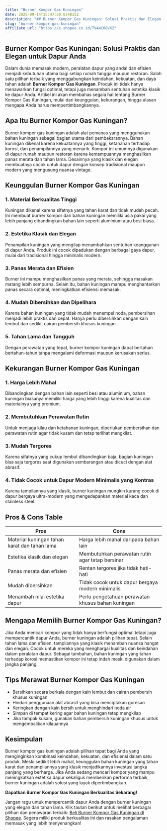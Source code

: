 ```yaml
---
title: "Burner Kompor Gas Kuningan"
date: 2025-09-14T15:47:50.834815Z
description: "## Burner Kompor Gas Kuningan: Solusi Praktis dan Elegan untuk Dapur Anda..."
slug: "burner-kompor-gas-kuningan"
affiliate_url: "https://s.shopee.co.id/7V44C68VX2"
---
```

## Burner Kompor Gas Kuningan: Solusi Praktis dan Elegan untuk Dapur Anda

Dalam dunia memasak modern, peralatan dapur yang andal dan efisien menjadi kebutuhan utama bagi setiap rumah tangga maupun restoran. Salah satu pilihan terbaik yang menggabungkan keindahan, kekuatan, dan daya tahan adalah **Burner Kompor Gas Kuningan**. Produk ini tidak hanya menawarkan fungsi optimal, tetapi juga menambah sentuhan estetika klasik ke dapur Anda. Artikel ini akan membahas segala hal tentang Burner Kompor Gas Kuningan, mulai dari keunggulan, kekurangan, hingga alasan mengapa Anda harus mempertimbangkannya.

## Apa Itu Burner Kompor Gas Kuningan?

Burner kompor gas kuningan adalah alat pemanas yang menggunakan bahan kuningan sebagai bagian utama dari pembakarannya. Bahan kuningan dikenal karena kekuatannya yang tinggi, ketahanan terhadap korosi, dan penampilannya yang menarik. Kompor ini umumnya digunakan di dapur rumah maupun restoran karena kemampuannya menghasilkan panas merata dan tahan lama. Desainnya yang klasik dan elegan membuatnya cocok untuk dapur dengan konsep tradisional maupun modern yang mengusung nuansa vintage.

## Keunggulan Burner Kompor Gas Kuningan

### 1. Material Berkualitas Tinggi  
Kuningan dikenal karena sifatnya yang tahan karat dan tidak mudah pecah. Ini membuat burner kompor dari bahan kuningan memiliki usia pakai yang lebih panjang dibandingkan bahan lain seperti aluminium atau besi biasa.

### 2. Estetika Klasik dan Elegan  
Penampilan kuningan yang mengilap menambahkan sentuhan keanggunan di dapur Anda. Produk ini cocok dipadukan dengan berbagai gaya dapur, mulai dari tradisional hingga minimalis modern.

### 3. Panas Merata dan Efisien  
Burner ini mampu menghasilkan panas yang merata, sehingga masakan matang lebih sempurna. Selain itu, bahan kuningan mampu menghantarkan panas secara optimal, meningkatkan efisiensi memasak.

### 4. Mudah Dibersihkan dan Dipelihara  
Karena bahan kuningan yang tidak mudah menempel noda, pembersihan menjadi lebih praktis dan cepat. Hanya perlu dibersihkan dengan kain lembut dan sedikit cairan pembersih khusus kuningan.

### 5. Tahan Lama dan Tangguh  
Dengan perawatan yang tepat, burner kompor kuningan dapat bertahan bertahun-tahun tanpa mengalami deformasi maupun kerusakan serius.

## Kekurangan Burner Kompor Gas Kuningan

### 1. Harga Lebih Mahal  
Dibandingkan dengan bahan lain seperti besi atau aluminium, bahan kuningan biasanya memiliki harga yang lebih tinggi karena kualitas dan materialnya yang premium.

### 2. Membutuhkan Perawatan Rutin  
Untuk menjaga kilau dan ketahanan kuningan, diperlukan pembersihan dan perawatan rutin agar tidak kusam dan tetap terlihat mengkilat.

### 3. Mudah Tergores  
Karena sifatnya yang cukup lembut dibandingkan baja, bagian kuningan bisa saja tergores saat digunakan sembarangan atau dicuci dengan alat abrasif.

### 4. Tidak Cocok untuk Dapur Modern Minimalis yang Kontras  
Karena tampilannya yang klasik, burner kuningan mungkin kurang cocok di dapur bergaya ultra-modern yang mengedepankan material kaca dan stainless steel.

## Pros & Cons Table

| **Pros**                                             | **Cons**                                              |
|-------------------------------------------------------|--------------------------------------------------------|
| Material kuningan tahan karat dan tahan lama         | Harga lebih mahal daripada bahan lain                |
| Estetika klasik dan elegan                          | Membutuhkan perawatan rutin agar tetap bersinar     |
| Panas merata dan efisien                              | Rentan tergores jika tidak hati-hati                |
| Mudah dibersihkan                                   | Tidak cocok untuk dapur bergaya modern minimalis  |
| Menambah nilai estetika dapur                        | Perlu pengetahuan perawatan khusus bahan kuningan   |

## Mengapa Memilih Burner Kompor Gas Kuningan?

Jika Anda mencari kompor yang tidak hanya berfungsi optimal tetapi juga mempercantik dapur Anda, burner kuningan adalah pilihan tepat. Selain tahan lama dan efisien, tampilannya yang klasik menambah nuansa hangat dan elegan. Cocok untuk mereka yang menghargai kualitas dan keindahan dalam peralatan dapur. Sebagai tambahan, bahan kuningan yang tahan terhadap korosi memastikan kompor ini tetap indah meski digunakan dalam jangka panjang.

## Tips Merawat Burner Kompor Gas Kuningan

- Bersihkan secara berkala dengan kain lembut dan cairan pembersih khusus kuningan
- Hindari penggunaan alat abrasif yang bisa menciptakan goresan
- Keringkan dengan kain bersih untuk menghindari noda air
- Simpan di tempat kering agar bahan kuningan tetap mengkilap
- Jika tampak kusam, gunakan bahan pembersih kuningan khusus untuk mengembalikan kilauannya

## Kesimpulan

Burner kompor gas kuningan adalah pilihan tepat bagi Anda yang menginginkan kombinasi keindahan, kekuatan, dan efisiensi dalam satu produk. Meski sedikit lebih mahal, keunggulan bahan kuningan yang tahan karat dan penampilannya yang klasik menjadikannya investasi jangka panjang yang berharga. Jika Anda sedang mencari kompor yang mampu meningkatkan estetika dapur sekaligus memberikan performa terbaik, burner kuningan adalah solusi yang layak dipertimbangkan.

**Dapatkan Burner Kompor Gas Kuningan Berkualitas Sekarang!**

Jangan ragu untuk mempercantik dapur Anda dengan burner kuningan yang elegan dan tahan lama. Klik tautan berikut untuk melihat berbagai pilihan dan penawaran terbaik: [Beli Burner Kompor Gas Kuningan di Shopee](https://s.shopee.co.id/7V44C68VX2). Segera miliki produk berkualitas ini dan rasakan pengalaman memasak yang lebih menyenangkan!